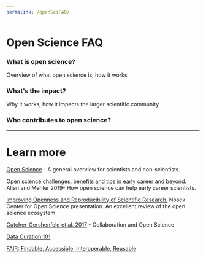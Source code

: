 ```yaml
---
permalink: /openSciFAQ/
---
```


# Open Science FAQ



### What is open science?
Overview of what open science is, how it works

### What's the impact?
Why it works, how it impacts the larger scientific community

### Who contributes to open science?


---

# Learn more

[Open Science](https://theconversation.com/research-transparency-5-questions-about-open-science-answered-76851) - A general overview for scientists and non-scientists.

[Open science challenges, benefits and tips in early career and beyond.](https://journals.plos.org/plosbiology/article?id=10.1371/journal.pbio.3000246) Allen and Mehler 2019- How open science can help early career scientists.

[Improving Openness and Reproducibility of Scientific Research.](https://www.nsf.gov/attachments/132722/public/EHR_ACslides3.pdf)  Nosek Center for Open Science presentation. An excellent review of the open science ecosystem

[Cutcher-Gershenfeld et al. 2017](https://www.nature.com/news/five-ways-consortia-can-catalyse-open-science-1.21706) - Collaboration and Open Science

[Data Curation 101](https://www.dataversity.net/data-curation-101/#)

[FAIR: Findable, Accessible, Interoperable, Reusable](https://www.force11.org/group/fairgroup/fairprinciples)


